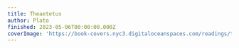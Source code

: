 ```yaml
---
title: Theaetetus
author: Plato
finished: 2023-05-06T00:00:00.000Z
coverImage: 'https://book-covers.nyc3.digitaloceanspaces.com/readings/theaetetus-01.jpg'
---
```

